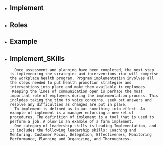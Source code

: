* ## Implement
* ## Roles
* ## Example
* ## Implement_SKills
        Once assessment and planning have been completed, the next step is implementing the strategies and interventions that will comprise the workplace health program. Program implementation involves all the steps needed to put health promotion strategies and interventions into place and make them available to employees.
       Keeping the lines of communication open is perhaps the most important role of employees during the implementation process. This includes taking the time to voice concerns, seek out answers and resolve any difficulties as changes are put in place.
        To implement is defined as to put something into effect. An example of implement is a manager enforcing a new set of procedures. The definition of implement is a tool that is used to perform a job. A plow is an example of a farm implement.
        One category of leadership skills is Leading Implementation, and it includes the following leadership skills: Coaching and Mentoring, Customer Focus, Delegation, Effectiveness, Monitoring Performance, Planning and Organizing, and Thoroughness.

